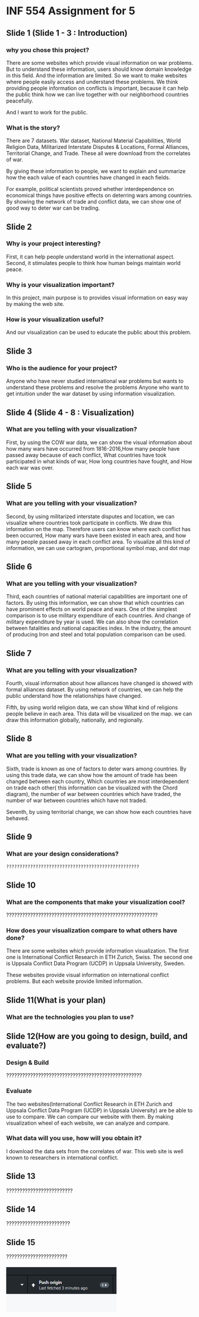 # INF 554 Assignment for 5

## Slide 1 (Slide 1 - 3 : Introduction)

### why you chose this project?
 There are some websites which provide visual information on war problems. But to understand these information, users should know domain knowledge in this field. And the information are limited. So we want to make websites where people easily access and understand these problems. We think providing people information on conflicts is important, because it can help the public think how we can live together with our neighborhood countries peacefully. 

 And I want to work for the public. 
### What is the story?
 There are 7 datasets. War dataset, National Material Capabilities, World Religion Data, Militarized Interstate Disputes & Locations, Formal Alliances, Territorial Change, and Trade. These all were download from the correlates of war.

 By giving these information to people, we want to explain and summarize how the each value of each countries have changed in each fields. 

 For example, political scientists proved whether interdependence on economical things have positive effects on deterring wars among countries. By showing the network of trade and conflict data, we can show one of good way to deter war can be trading. 

 
## Slide 2
### Why is your project interesting?
 First, it can help people understand world in the international aspect.
 Second, it stimulates people to think how human beings maintain world peace. 
### Why is your visualization important?
 In this project, main purpose is to provides visual information on easy way by making the web site.

### How is your visualization useful?
 And our visualization can be used to educate the public about this problem.

## Slide 3 
### Who is the audience for your project?
 Anyone who have never studied international war problems but wants to understand these problems and resolve the problems 
 Anyone who want to get intuition under the war dataset by using information visualization.

## Slide 4 (Slide 4 - 8 : Visualization)
### What are you telling with your visualization?
 First, by using the COW war data, we can show the visual information about how many wars have occurred from 1816-2016,How many people have passed away because of each conflict, What countries have took participated in what kinds of war, How long countries have fought, and How each war was over.

## Slide 5
### What are you telling with your visualization?
 Second, by using militarized interstate disputes and location, we can visualize where countries took participate in conflicts. We draw this information on the map. Therefore users can know where each conflict has been occurred, How many wars have been existed in each area, and how many people passed away in each conflict area. To visualize all this kind of information, we can use cartogram, proportional symbol map, and dot map

## Slide 6
### What are you telling with your visualization?
 Third, each countries of national material capabilities are important one of factors. By using this information, we can show that which countries can have prominent effects on world peace and wars. One of the simplest comparison is to use military expenditure of each countries. And change of military expenditure by year is used. We can also show the correlation between fatalities and national capacities index. In the industry, the amount of producing Iron and steel and total population comparison can be used. 

## Slide 7
### What are you telling with your visualization?
 Fourth, visual information about how alliances have changed is showed with formal alliances dataset. By using network of countries, we can help the public understand how the relationships have changed.

 Fifth, by using world religion data, we can show What kind of religions people believe in each area. This data will be visualized on the map. we can draw this information globally, nationally, and regionally.


## Slide 8
### What are you telling with your visualization?
 Sixth, trade is known as one of factors to deter wars among countries. By using this trade data, we can show how the amount of trade has been changed between each country, Which countries are most interdependent on trade each other( this information can be visualized with the Chord diagram), the number of war between countries which have traded, the number of war between countries which have not traded. 

 Seventh, by using territorial change, we can show how each countries have behaved. 

## Slide 9
### What are your design considerations?
    ??????????????????????????????????????????????????
## Slide 10
### What are the components that make your visualization cool?
 ?????????????????????????????????????????????????????????
### How does your visualization compare to what others have done?
 There are some websites which provide information visualization. The first one is International Conflict Research in ETH Zurich, Swiss. The second one is Uppsala Conflict Data Program (UCDP) in Uppsala University, Sweden.

 These websites provide visual information on international conflict problems. But each website provide limited information. 

## Slide 11(What is your plan) 
### What are the technologies you plan to use?

## Slide 12(How are you going to design, build, and evaluate?)
### Design & Build
 ???????????????????????????????????????????????????

### Evaluate
 The two websites(International Conflict Research in ETH Zurich and Uppsala Conflict Data Program (UCDP) in Uppsala University) are be able to use to compare. We can compare our website with them.
 By making visualization wheel of each website, we can analyze and compare.
### What data will you use, how will you obtain it?
 I download the data sets from the correlates of war. This web site is well known to researchers in international conflict.

## Slide 13
?????????????????????????
## Slide 14
????????????????????????
## Slide 15
???????????????????????

#### ![alt text](7-2.PNG)



